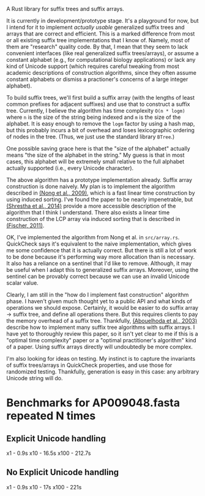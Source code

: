 A Rust library for suffix trees and suffix arrays.

It is currently in development/prototype stage. It's a playground for now, but
I intend for it to implement *actually usable* generalized suffix trees and
arrays that are correct and efficient. This is a marked difference from most or
all existing suffix tree implementations that I know of. Namely, most of them
are "research" quality code. By that, I mean that they seem to lack convenient
interfaces (like real generalized suffix trees/arrays), or assume a constant
alphabet (e.g., for computational biology applications) or lack any kind of
Unicode support (which requires careful tweaking from most academic
descriptions of construction algorithms, since they often assume constant
alphabets or dismiss a practioner's concerns of a large integer alphabet).

To build suffix trees, we'll first build a suffix array (with the lengths of
least common prefixes for adjacent suffixes) and use that to construct a suffix
tree. Currently, I believe the algorithm has time complexity `O(n * logm)`
where `n` is the size of the string being indexed and `m` is the size of the
alphabet. It is easy enough to remove the `logm` factor by using a hash map,
but this probably incurs a bit of overhead and loses lexicographic ordering of
nodes in the tree. (Thus, we just use the standard library `BTree`.)

One possible saving grace here is that the "size of the alphabet" actually
means "the size of the alphabet in the string." My guess is that in most cases,
this alphabet will be extremely small relative to the full alphabet actually
supported (i.e., every Unicode character).

The above algorithm has a prototype implementation already. Suffix array
construction is done naively. My plan is to implement the algorithm described
in [(Nong et al.,
2009)](https://local.ugene.unipro.ru/tracker/secure/attachment/12144/Linear%20Suffix%20Array%20Construction%20by%20Almost%20Pure%20Induced-Sorting.pdf),
which is a fast linear time construction by using induced sorting. I've found
the paper to be nearly impenetrable, but
[(Shrestha et al.,
2014)](http://bib.oxfordjournals.org/content/15/2/138.full.pdf) provide a more
accessible description of the algorithm that I think I understand. There also
exists a linear time construction of the LCP array via induced sorting that is
described in [(Fischer, 2011)](http://arxiv.org/pdf/1101.3448.pdf).

OK, I've implemented the algorithm from Nong et al. in `src/array.rs`.
QuickCheck says it's equivalent to the naive implementation, which gives me
some confidence that it is actually correct. But there is still a lot of work
to be done because it's performing way more allocation than is necessary. It
also has a reliance on a sentinel that I'd like to remove. Although, it may be
useful when I adapt this to generalized suffix arrays. Moreover, using the
sentinel can be provably correct because we can use an invalid Unicode scalar
value.

Clearly, I am still in the "how do I implement fast construction" algorithm
phase. I haven't given much thought yet to a public API and what kinds of
operations we should expose. Certainly, it would be easier to do suffix array
-> suffix tree, and define all operations there. But this requires clients to
pay the memory overhead of a suffix tree. Thankfully,
[(Abouelhoda et al.,
2003)](http://ac.els-cdn.com/S1570866703000650/1-s2.0-S1570866703000650-main.pdf?_tid=6661b2e4-8d1e-11e4-ad52-00000aab0f01&acdnat=1419612423_f0a8ad1f2d7a5a98389b796f95d356e0)
describe how to implement many suffix tree algorithms with suffix arrays. I
have yet to thoroughly review this paper, so it isn't yet clear to me if this
is a "optimal time complexity" paper or a "optimal practitioner's algorithm"
kind of a paper. Using suffix arrays directly will undoubtedly be more complex.

I'm also looking for ideas on testing. My instinct is to capture the invariants
of suffix trees/arrays in QuickCheck properties, and use those for randomized
testing. Thankfully, generation is easy in this case: any arbitrary Unicode
string will do.


Benchmarks for AP009048.fasta repeated N times
==============================================
Explicit Unicode handling
-------------------------
x1   - 0.9s
x10  - 16.5s
x100 - 212.7s

No Explicit Unicode handling
----------------------------
x1   - 0.9s
x10  - 17s
x100 - 221s
